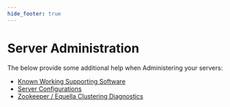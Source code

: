 ```yaml
---
hide_footer: true
---
```


# Server Administration

The below provide some additional help when Administering your servers:

- [Known Working Supporting Software](KnownWorkingSupportingSoftware.md)
- [Server Configurations](ServerConfigurations.md)
- [Zookeeper / Equella Clustering Diagnostics](ZookeeperClusterDiagnostics.md)
